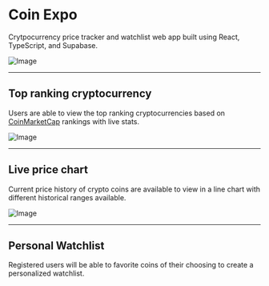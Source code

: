 # Coin Expo

Crytpocurrency price tracker and watchlist web app built using React, TypeScript, and Supabase. 

![Image](https://github.com/user-attachments/assets/baf87661-120f-41ca-972f-28ea65553317)

---
## Top ranking cryptocurrency 

Users are able to view the top ranking cryptocurrencies based on [CoinMarketCap](https://coinmarketcap.com) rankings with live stats.

![Image](https://github.com/user-attachments/assets/3b360e3c-0e78-4acd-b232-3c6c72f58cb3)

---
## Live price chart

Current price history of crypto coins are available to view in a line chart with different historical ranges available.

![Image](https://github.com/user-attachments/assets/a86869d5-115d-44ec-93b8-9a354738d7b7)

---
## Personal Watchlist

Registered users will be able to favorite coins of their choosing to create a personalized watchlist.
